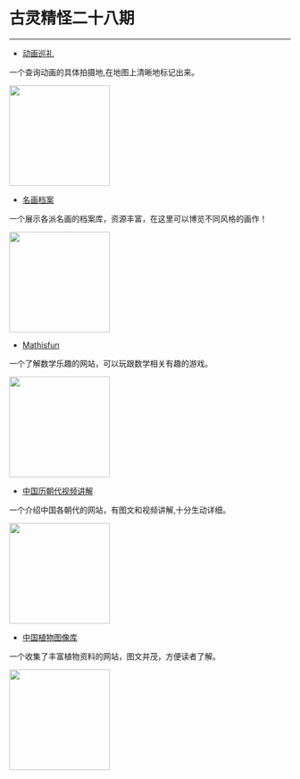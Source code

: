 # 古灵精怪二十八期
---

- [动画巡礼](https://anitabi.cn/map?bangumiId=143128)

一个查询动画的具体拍摄地,在地图上清晰地标记出来。

<img width="180px" bor src="//cdn.jsdelivr.net/gh/caix-github/pics-storage/f28120240515.png">

- [名画档案](https://www.ss.net.tw/)

一个展示各派名画的档案库，资源丰富，在这里可以博览不同风格的画作！

<img width="180px" bor src="//cdn.jsdelivr.net/gh/caix-github/pics-storage/f28220240515.png">

- [Mathisfun](https://mathsisfun.com/games/index.html)

一个了解数学乐趣的网站，可以玩跟数学相关有趣的游戏。

<img width="180px" bor src="//cdn.jsdelivr.net/gh/caix-github/pics-storage/f28320240515.png">

- [中国历朝代视频讲解](https://www.historyline.online/)

一个介绍中国各朝代的网站，有图文和视频讲解,十分生动详细。

<img width="180px" bor src="//cdn.jsdelivr.net/gh/caix-github/pics-storage/f28420240515.png">

- [中国植物图像库](https://ppbc.iplant.cn/special)

一个收集了丰富植物资料的网站，图文并茂，方便读者了解。

<img width="180px" bor src="//cdn.jsdelivr.net/gh/caix-github/pics-storage/f28520240515.png">